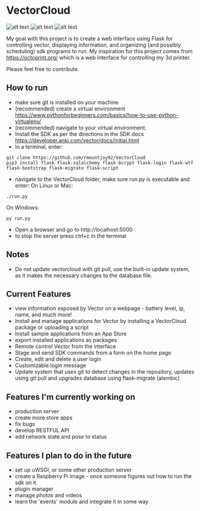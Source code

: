 # VectorCloud
![alt text](https://i.imgur.com/yQ6QaWD.png)
![alt text](https://i.imgur.com/AMQkLEW.png)
![alt text](https://i.imgur.com/wMgj8X9.png)

My goal with this project is to create a web interface using Flask for controlling vector, displaying information, and organizing (and possibly scheduling) sdk programs to run. My inspiration for this project comes from https://octoprint.org/ which is a web interface for controlling my 3d printer.

Please feel free to contribute.

## How to run
* make sure git is installed on your machine
* (recommended) create a virtual environment https://www.pythonforbeginners.com/basics/how-to-use-python-virtualenv/
* (recommended) navigate to your virtual environment.
* Install the SDK as per the directions in the SDK docs https://developer.anki.com/vector/docs/initial.html
* In a terminal, enter:
```
git clone https://github.com/rmountjoy92/VectorCloud
pip3 install flask flask-sqlalchemy flask-bcrypt flask-login flask-wtf flask-bootstrap flask-migrate flask-script
```
* navigate to the VectorCloud folder, make sure run.py is executable and enter:
On Linux or Mac:
```
./run.py 
```
On Windows:
```
py run.py
```

* Open a browser and go to http://localhost:5000
* to stop the server press ctrl+c in the terminal

## Notes
* Do not update vectorcloud with git pull, use the built-in update system, as it makes the necessary changes to the database file.

## Current Features
* view information exposed by Vector on a webpage - battery level, ip, name, and much more!
* Install and manage applications for Vector by installing a VectorCloud package or uploading a script
* Install sample applications from an App Store
* export installed applications as packages
* Remote control Vector from the interface
* Stage and send SDK commands from a form on the home page
* Create, edit and delete a user login
* Customizable login message
* Update system that uses git to detect changes in the repository, updates using git pull and upgrades database using flask-migrate (alembic)


## Features I'm currently working on
* production server
* create more store apps
* fix bugs
* develop RESTFUL API
* add network state and pose to status


## Features I plan to do in the future
* set up uWSGI, or some other production server
* create a Raspberry Pi image - once someone figures out how to run the sdk on it.
* plugin manager
* manage photos and videos
* learn the 'events' module and integrate it in some way

